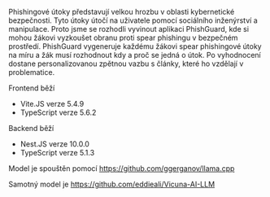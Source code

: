 Phishingové útoky představují velkou hrozbu v oblasti kybernetické bezpečnosti. Tyto útoky útočí na uživatele pomocí sociálního inženýrství a manipulace. Proto jsme se rozhodli vyvinout aplikaci PhishGuard, kde si mohou žákovi vyzkoušet obranu proti spear phishingu v bezpečném prostředí. PhishGuard vygeneruje každému žákovi spear phishingové útoky na míru a žák musí rozhodnout kdy a proč se jedná o útok. Po vyhodnocení dostane personalizovanou zpětnou vazbu s články, které ho vzdělají v problematice.

Frontend běží
  * Vite.JS verze 5.4.9
  * TypeScript verze 5.6.2

Backend běží
  * Nest.JS verze 10.0.0
  * TypeScript verze 5.1.3

Model je spouštěn pomocí https://github.com/ggerganov/llama.cpp

Samotný model je https://github.com/eddieali/Vicuna-AI-LLM
